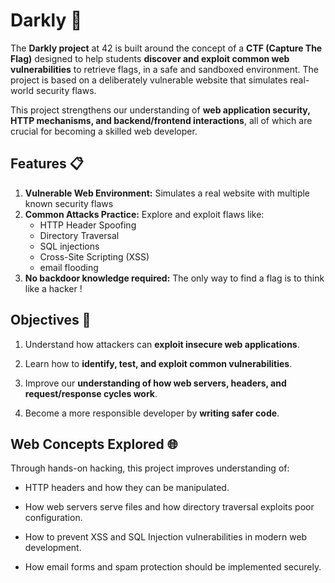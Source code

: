 # Darkly 🔐

The **Darkly project** at 42 is built around the concept of a **CTF (Capture The Flag)** designed to help students **discover and exploit common web vulnerabilities** to retrieve flags, in a safe and sandboxed environment. The project is based on a deliberately vulnerable website that simulates real-world security flaws.

This project strengthens our understanding of **web application security, HTTP mechanisms, and backend/frontend interactions**, all of which are crucial for becoming a skilled web developer.

## Features 📋
1. **Vulnerable Web Environment:** Simulates a real website with multiple known security flaws
2. **Common Attacks Practice:** Explore and exploit flaws like:
     - HTTP Header Spoofing
     - Directory Traversal
     - SQL injections
     - Cross-Site Scripting (XSS)
     - email flooding
4. **No backdoor knowledge required:** The only way to find a flag is to think like a hacker !

## Objectives 🎯
1. Understand how attackers can **exploit insecure web applications**.

2. Learn how to **identify, test, and exploit common vulnerabilities**.

3. Improve our **understanding of how web servers, headers, and request/response cycles work**.

4. Become a more responsible developer by **writing safer code**.

## Web Concepts Explored 🌐
Through hands-on hacking, this project improves understanding of:

- HTTP headers and how they can be manipulated.

- How web servers serve files and how directory traversal exploits poor configuration.

- How to prevent XSS and SQL Injection vulnerabilities in modern web development.

- How email forms and spam protection should be implemented securely.
